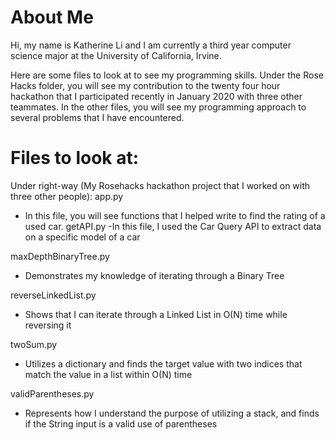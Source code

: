 # About Me
Hi, my name is Katherine Li and I am currently a third year computer science major at the University of California, Irvine. 

Here are some files to look at to see my programming skills. Under the Rose Hacks folder, you will see my contribution to the twenty four hour hackathon that I participated recently in January 2020 with three other teammates. In the other files, you will see my programming approach to several problems that I have encountered. 

# Files to look at: 
Under right-way (My Rosehacks hackathon project that I worked on with three other people):
app.py
- In this file, you will see functions that I helped write to find the rating of a used car. 
getAPI.py
 -In this file, I used the Car Query API to extract data on a specific model of a car
 
 maxDepthBinaryTree.py
 - Demonstrates my knowledge of iterating through a Binary Tree
 
 reverseLinkedList.py
  - Shows that I can iterate through a Linked List in O(N) time while reversing it
  
  twoSum.py
  - Utilizes a dictionary and finds the target value with two indices that match the value in a list within O(N) time 
  
  validParentheses.py
  - Represents how I understand the purpose of utilizing a stack, and finds if the String input is a valid use of parentheses
